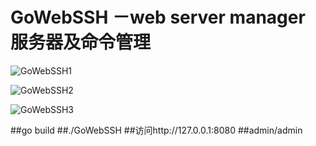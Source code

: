 GoWebSSH －web server manager 服务器及命令管理
====
![GoWebSSH1](http://i12.tietuku.com/21466ff0ec742d6d.jpg) 

![GoWebSSH2](http://img.hoop8.com/attachments/1512/5851942174897.png) 

![GoWebSSH3](http://i5.tietuku.com/be906e657da9a32b.jpg) 

##go build
##./GoWebSSH
##访问http://127.0.0.1:8080
##admin/admin
